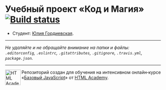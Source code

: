 # Учебный проект «Код и Магия» [![Build status][travis-image]][travis-url]

* Студент: [Юлия Гордиевская](https://up.htmlacademy.ru/javascript/9/user/197143).

---

_Не удаляйте и не обращайте внимание на папки и файлы:_<br>
_`.editorconfig`, `.eslintrc`, `.gitattributes`, `.gitignore`, `.travis.yml`, `package.json`._

---

<a href="https://htmlacademy.ru/intensive/javascript"><img align="left" width="50" height="50" title="HTML Academy" src="https://up.htmlacademy.ru/static/img/intensive/javascript/logo-for-github.svg"></a>

Репозиторий создан для обучения на интенсивном онлайн‑курсе «[Базовый JavaScript](https://htmlacademy.ru/intensive/javascript)» от [HTML Academy](https://htmlacademy.ru).

[travis-image]: https://travis-ci.org/htmlacademy-javascript/197143-code-and-magick.svg?branch=master
[travis-url]: https://travis-ci.org/htmlacademy-javascript/197143-code-and-magick
